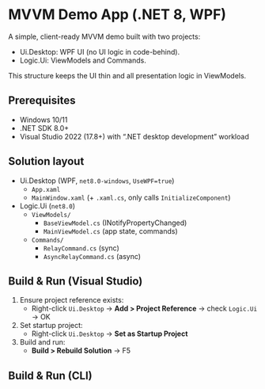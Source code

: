 # MVVM Demo App (.NET 8, WPF)

A simple, client-ready MVVM demo built with two projects:
- Ui.Desktop: WPF UI (no UI logic in code-behind).
- Logic.Ui: ViewModels and Commands.

This structure keeps the UI thin and all presentation logic in ViewModels.

## Prerequisites
- Windows 10/11
- .NET SDK 8.0+
- Visual Studio 2022 (17.8+) with “.NET desktop development” workload

## Solution layout
- Ui.Desktop (WPF, `net8.0-windows`, `UseWPF=true`)
  - `App.xaml`
  - `MainWindow.xaml` (+ `.xaml.cs`, only calls `InitializeComponent`)
- Logic.Ui (`net8.0`)
  - `ViewModels/`
    - `BaseViewModel.cs` (INotifyPropertyChanged)
    - `MainViewModel.cs` (app state, commands)
  - `Commands/`
    - `RelayCommand.cs` (sync)
    - `AsyncRelayCommand.cs` (async)

## Build & Run (Visual Studio)
1. Ensure project reference exists:
   - Right-click `Ui.Desktop` → __Add > Project Reference__ → check `Logic.Ui` → OK
2. Set startup project:
   - Right-click `Ui.Desktop` → __Set as Startup Project__
3. Build and run:
   - __Build > Rebuild Solution__ → F5

## Build & Run (CLI)
